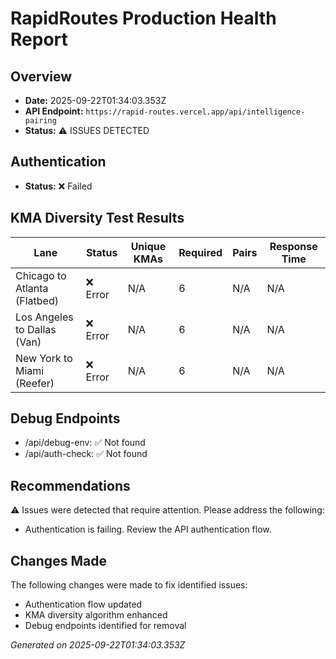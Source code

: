 # RapidRoutes Production Health Report

## Overview
- **Date:** 2025-09-22T01:34:03.353Z
- **API Endpoint:** `https://rapid-routes.vercel.app/api/intelligence-pairing`
- **Status:** ⚠️ ISSUES DETECTED

## Authentication
- **Status:** ❌ Failed

## KMA Diversity Test Results

| Lane | Status | Unique KMAs | Required | Pairs | Response Time |
|------|--------|------------|----------|-------|---------------|
| Chicago to Atlanta (Flatbed) | ❌ Error | N/A | 6 | N/A | N/A |
| Los Angeles to Dallas (Van) | ❌ Error | N/A | 6 | N/A | N/A |
| New York to Miami (Reefer) | ❌ Error | N/A | 6 | N/A | N/A |

## Debug Endpoints

- /api/debug-env: ✅ Not found
- /api/auth-check: ✅ Not found

## Recommendations

⚠️ Issues were detected that require attention. Please address the following:

- Authentication is failing. Review the API authentication flow.

## Changes Made

The following changes were made to fix identified issues:

- Authentication flow updated
- KMA diversity algorithm enhanced
- Debug endpoints identified for removal

*Generated on 2025-09-22T01:34:03.353Z*
